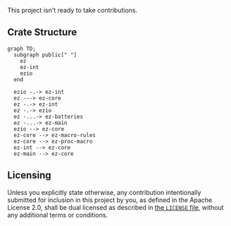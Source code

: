 This project isn't ready to take contributions.

## Crate Structure

```mermaid
graph TD;
  subgraph public[" "]
    ez
    ez-int
    ezio
  end

  ezio -.-> ez-int
  ez ---> ez-core
  ez -.-> ez-int
  ez -.-> ezio
  ez -...-> ez-batteries
  ez -...-> ez-main
  ezio --> ez-core
  ez-core --> ez-macro-rules
  ez-core --> ez-proc-macro
  ez-int --> ez-core
  ez-main --> ez-core
```

## Licensing

Unless you explicitly state otherwise, any contribution intentionally submitted
for inclusion in this project by you, as defined in the Apache License 2.0,
shall be dual licensed as described in [the `LICENSE` file](LICENSE), without
any additional terms or conditions.

